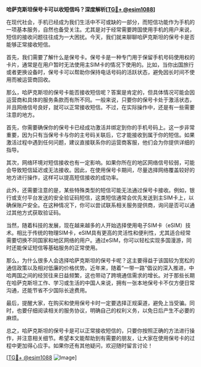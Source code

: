 **哈萨克斯坦保号卡可以收短信吗？深度解析[[TG💪+ @esim1088](https://t.me/s/esim1088)]**

在现代社会，手机已经成为我们生活中不可或缺的一部分，而短信功能作为手机的一项基本服务，自然也备受关注。尤其是对于经常需要跨国使用手机的用户来说，短信的接收问题往往成为一大困扰。今天，我们就来聊聊哈萨克斯坦的保号卡是否能够正常接收短信。

首先，我们需要了解什么是保号卡。保号卡是一种专门用于保留手机号码使用权的卡片，通常是在用户暂时无法使用主SIM卡的情况下使用的。比如，当你出国旅行或者更换设备时，保号卡可以帮助你保持电话号码的活跃状态，避免因长时间不使用而被运营商回收。

那么，哈萨克斯坦的保号卡能否接收短信呢？答案是肯定的，但具体情况可能会因运营商和具体的服务条款而有所不同。一般来说，只要你的保号卡处于激活状态，并且网络信号良好，就可以正常接收短信。不过，在实际操作中，还是有一些需要注意的地方。

首先，你需要确保你的保号卡已经成功激活并绑定到你的手机号码上。这一步非常重要，因为只有当保号卡与你的主号码关联后，它才能接收到属于你的短信。如果激活过程中遇到任何问题，建议直接联系你的运营商客服，他们会为你提供详细的指导。

其次，网络环境对短信接收也有一定影响。如果你所在的地区网络信号较弱，可能会导致短信延迟或无法接收。因此，在使用保号卡期间，尽量选择网络覆盖较好的地方进行操作，这样可以提高短信接收的成功率。

此外，还需要注意的是，某些特殊类型的短信可能无法通过保号卡接收。例如，银行或支付平台发送的安全验证码短信，这类短信通常会优先发送到主SIM卡上，以确保账户安全。在这种情况下，你可以尝试联系相关服务提供商，询问是否可以通过其他方式获取验证码。

当然，随着科技的发展，现在越来越多的人开始选择使用电子SIM卡（eSIM）技术。相比于传统的物理SIM卡，eSIM具有更高的灵活性和便利性，尤其适合经常需要切换不同国家和地区网络的用户。通过eSIM，你可以轻松实现多国漫游，同时还能保证短信等基础服务的正常使用。

那么，为什么很多人会选择哈萨克斯坦的保号卡呢？这主要得益于该国较为宽松的通信政策以及相对低廉的价格优势。近年来，随着“一带一路”倡议的深入推进，中哈两国之间的经贸往来日益频繁，这也带动了跨境通信需求的增长。对于那些长期在哈萨克斯坦工作、学习或生活的中国人来说，拥有一张本地保号卡不仅方便日常沟通，还能节省不少国际长途费用。

最后，提醒大家，在购买和使用保号卡时一定要选择正规渠道，避免上当受骗。同时，也要仔细阅读相关的服务协议，明确自己的权利义务，以免日后产生不必要的麻烦。

总之，哈萨克斯坦的保号卡是可以正常接收短信的，只要你按照正确的方法进行操作，并注意相关细节。希望本文能帮助到有需要的朋友，让大家在使用保号卡的过程中更加得心应手。如果你还有其他疑问，欢迎随时留言讨论！

[[TG💪+ @esim1088](https://t.me/s/esim1088) ![Image](https://i.postimg.cc/4NQfJmqS/Snipaste-2025-05-13-00-14-12.png)]